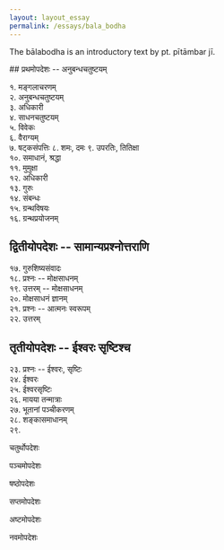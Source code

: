 ```yaml
---
layout: layout_essay
permalink: /essays/bala_bodha
---
```


The bālabodha is an introductory text by pt. pītāmbar jī.

<div class="skt" markdown="1">
## प्रथमोपदेशः -- अनुबन्धचतुष्टयम्

१. मङ्गलाचरणम्  
२. अनुबन्धचतुष्टयम्  
३. अधिकारी  
४. साधनचतुष्टयम्  
५. विवेकः  
६. वैराग्यम्  
७. षट्कसंपत्तिः 
८. शमः, दमः
९. उपरतिः, तितिक्षा  
१०. समाधानं, श्रद्धा  
११. मुमुक्षा  
१२. अधिकारी  
१३. गुरुः  
१४. संबन्धः  
१५. ग्रन्थविषयः  
१६. ग्रन्थप्रयोजनम्  

## द्वितीयोपदेशः -- सामान्यप्रश्नोत्तराणि

१७. गुरुशिष्यसंवादः  
१८. प्रश्नः -- मोक्षसाधनम्  
१९. उत्तरम् -- मोक्षसाधनम्  
२०. मोक्षसाधनं ज्ञानम्  
२१. प्रश्नः -- आत्मनः स्वरूपम्  
२२. उत्तरम्

## तृतीयोपदेशः -- ईश्वरः सृष्टिश्च

२३. प्रश्नः -- ईश्वरः, सृष्टिः  
२४. ईश्वरः  
२५. ईश्वरसृष्टिः  
२६. मायया तन्मात्राः  
२७. भूतानां पञ्चीकरणम्  
२८. शङ्कासमाधानम्  
२९. 

चतुर्थोपदेशः

पञ्चमोपदेशः

षष्ठोपदेशः

सप्तमोपदेशः

अष्टमोपदेशः

नवमोपदेशः

</div>